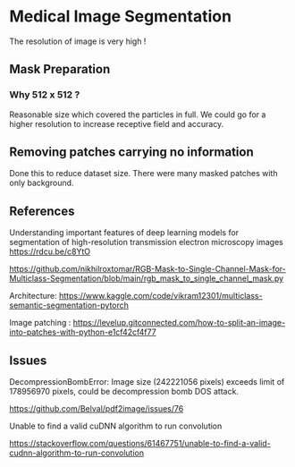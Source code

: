# Medical Image Segmentation
The resolution of image is very high ! 


## Mask Preparation

### Why 512 x 512 ?

Reasonable size which covered the particles in full.  We could go for a higher resolution to increase receptive field and accuracy.


## Removing patches carrying no information
Done this to reduce dataset size. There were many masked patches with only background.

## References
Understanding important features of deep learning models for segmentation of high-resolution transmission electron microscopy images
https://rdcu.be/c8YtO

https://github.com/nikhilroxtomar/RGB-Mask-to-Single-Channel-Mask-for-Multiclass-Segmentation/blob/main/rgb_mask_to_single_channel_mask.py

Architecture:
https://www.kaggle.com/code/vikram12301/multiclass-semantic-segmentation-pytorch

Image patching : https://levelup.gitconnected.com/how-to-split-an-image-into-patches-with-python-e1cf42cf4f77

## Issues
DecompressionBombError: Image size (242221056 pixels) exceeds limit of 178956970 pixels, could be decompression bomb DOS attack.

https://github.com/Belval/pdf2image/issues/76


Unable to find a valid cuDNN algorithm to run convolution

https://stackoverflow.com/questions/61467751/unable-to-find-a-valid-cudnn-algorithm-to-run-convolution